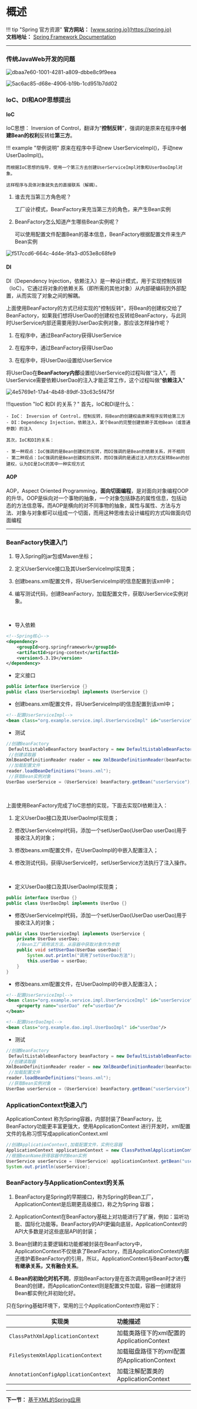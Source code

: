 # 概述

!!! tip "Spring 官方资源"
    **官方网站：** [www.spring.io](https://spring.io)  
    **文档地址：** [Spring Framework Documentation](https://docs.spring.io/spring-framework/docs/current/reference/html/)

---

### 传统JavaWeb开发的问题

![dbaa7e60-1001-4281-a809-dbbe8c9f9eea](./images/dbaa7e60-1001-4281-a809-dbbe8c9f9eea.png)

![5ac6ac85-d68e-4906-b19b-1cd951b7dd02](./images/5ac6ac85-d68e-4906-b19b-1cd951b7dd02.png)

### IoC、DI和AOP思想提出

#### IoC

IoC思想： Inversion of Control，翻译为“**控制反转**”，强调的是原来在程序中**创建Bean的权利**反转给**第三方**。

!!! example "举例说明"
    原来在程序中手动new UserServiceImpl()，手动new UserDaoImpl()。
    
    而根据IoC思想的指导，使用一个第三方去创建UserServiceImpl对象和UserDaoImpl对象。
    
    这样程序与具体对象就失去的直接联系（解耦）。



1. 谁去充当第三方角色呢？

    工厂设计模式，BeanFactory来充当第三方的角色，来产生Bean实例

2. BeanFactory怎么知道产生哪些Bean实例呢？

    可以使用配置文件配置Bean的基本信息，BeanFactory根据配置文件来生产Bean实例

![f517ccd6-664c-4d4e-9fa3-d053e8c68fe9](./images/f517ccd6-664c-4d4e-9fa3-d053e8c68fe9.png)

#### DI

DI（Dependency Injection，依赖注入）是一种设计模式，用于实现控制反转（IoC）。它通过将对象的依赖关系（即所需的其他对象）从内部硬编码到外部配置，从而实现了对象之间的解耦。

上面使用BeanFactory的方式已经实现的"控制反转"，将Bean的创建权交给了BeanFactory，如果我们想将UserDao的创建权也反转给BeanFactory，与此同时UserService内部还需要用到UserDao实例对象，那应该怎样操作呢？

1. 在程序中，通过BeanFactory获得UserService 

2. 在程序中，通过BeanFactory获得UserDao 

3. 在程序中，将UserDao设置给UserService
   
   

将UserDao在**BeanFactory内部**设置给UserService的过程叫做“注入”，而UserService需要依赖UserDao的注入才能正常工作，这个过程叫做“**依赖注入**”

![4e5769e1-17a4-4b48-89df-33c63c5f475f](./images/4e5769e1-17a4-4b48-89df-33c63c5f475f.png)



!!!question "IoC 和DI 的关系？"
    首先，IoC和DI是什么：

    - IoC： Inversion of Control，控制反转，将Bean的创建权由原来程序反转给第三方
    - DI：Dependency Injection，依赖注入，某个Bean的完整创建依赖于其他Bean（或普通参数）的注入

    其次，IoC和DI的关系：

    - 第一种观点：IoC强调的是Bean创建权的反转，而DI强调的是Bean的依赖关系，并不相同
    - 第二种观点：IoC强调的是Bean创建权的反转，而DI强调的是通过注入的方式反转Bean的创建权，认为DI是IoC的其中一种实现方式



#### AOP

AOP，Aspect Oriented Programming，**面向切面编程**，是对面向对象编程OOP的升华。OOP是纵向对一个事物的抽象，一个对象包括静态的属性信息，包括动态的方法信息等。而AOP是横向的对不同事物的抽象，属性与属性、方法与方法、对象与对象都可以组成一个切面，而用这种思维去设计编程的方式叫做面向切面编程


---

### BeanFactory快速入门

1. 导入Spring的jar包或Maven坐标；

2. 定义UserService接口及其UserServiceImpl实现类；

3. 创建beans.xml配置文件，将UserServiceImpl的信息配置到该xml中；

4. 编写测试代码，创建BeanFactory，加载配置文件，获取UserService实例对象。
   
<br>

- 导入依赖

```xml
<!--Spring核心-->
<dependency>
    <groupId>org.springframework</groupId>
    <artifactId>spring-context</artifactId>
    <version>5.3.19</version>
</dependency>
```

- 定义接口

```java
public interface UserService {}
public class UserServiceImpl implements UserService {}
```

- 创建beans.xml配置文件，将UserServiceImpl的信息配置到该xml中；

```xml
<!--配置UserServiceImpl-->
<bean class="org.example.service.impl.UserServiceImpl" id="userService"/>
```

- 测试

```java
//创建BeanFactory
 DefaultListableBeanFactory beanFactory = new DefaultListableBeanFactory();
 //创建读取器
XmlBeanDefinitionReader reader = new XmlBeanDefinitionReader(beanFactory);
 //加载配置文件
reader.loadBeanDefinitions("beans.xml");
 //获取Bean实例对象
UserDao userService = (UserService) beanFactory.getBean("userService");
```

<br>

上面使用BeanFactory完成了IoC思想的实现，下面去实现DI依赖注入：

1. 定义UserDao接口及其UserDaoImpl实现类；

2. 修改UserServiceImpl代码，添加一个setUserDao(UserDao userDao)用于接收注入的对象；

3. 修改beans.xml配置文件，在UserDaoImpl的中嵌入配置注入；

4. 修改测试代码，获得UserService时，setUserService方法执行了注入操作。
   
<br>   

- 定义UserDao接口及其UserDaoImpl实现类；

```java
public interface UserDao {}
public class UserDaoImpl implements UserDao {}
```

- 修改UserServiceImpl代码，添加一个setUserDao(UserDao userDao)用于接收注入的对象；

```java
public class UserServiceImpl implements UserService {
    private UserDao userDao;
    //Bean工厂调用该方法，从容器中获取对象作为参数
    public void setUserDao(UserDao userDao){
        System.out.println("调用了setUserDao方法");
        this.userDao = userDao;
    }
}
```

- 修改beans.xml配置文件，在UserDaoImpl的中嵌入配置注入；

```xml
<!--配置UserServiceImpl-->
<bean class="org.example.service.impl.UserServiceImpl" id="userService">
    <property name="userDao" ref="userDao"/>
</bean>

<!--配置UserDaoImpl-->
<bean class="org.example.dao.impl.UserDaoImpl" id="userDao"/>
```

- 测试

```java
//创建BeanFactory
 DefaultListableBeanFactory beanFactory = new DefaultListableBeanFactory();
 //创建读取器
XmlBeanDefinitionReader reader = new XmlBeanDefinitionReader(beanFactory);
 //加载配置文件
reader.loadBeanDefinitions("beans.xml");
 //获取Bean实例对象
UserDao userService = (UserService) beanFactory.getBean("userService");
```



### ApplicationContext快速入门

ApplicationContext 称为Spring容器，内部封装了BeanFactory，比BeanFactory功能更丰富更强大，使用ApplicationContext 进行开发时，xml配置文件的名称习惯写成applicationContext.xml

```java
//创建ApplicationContext,加载配置文件，实例化容器
ApplicationContext applicationContext = new ClassPathxmlApplicationContext("applicationContext.xml");
//根据beanName获得容器中的Bean实例
UserService userService = (UserService) applicationContext.getBean("userService");
System.out.println(userService);
```



### BeanFactory与ApplicationContext的关系

1. BeanFactory是Spring的早期接口，称为Spring的Bean工厂，ApplicationContext是后期更高级接口，称之为Spring 容器；

2. ApplicationContext在BeanFactory基础上对功能进行了扩展，例如：监听功能、国际化功能等。BeanFactory的API更偏向底层，ApplicationContext的API大多数是对这些底层API的封装；

3. Bean创建的主要逻辑和功能都被封装在BeanFactory中，ApplicationContext不仅继承了BeanFactory，而且ApplicationContext内部还维护着BeanFactory的引用，所以，ApplicationContext与BeanFactory**既有继承关系，又有融合关系**。

4. **Bean的初始化时机不同**，原始BeanFactory是在首次调用getBean时才进行Bean的创建，而ApplicationContext则是配置文件加载，容器一创建就将Bean都实例化并初始化好。
   
   
只在Spring基础环境下，常用的三个ApplicationContext作用如下：

| 实现类                                  | 功能描述                             |
| ------------------------------------ |:-------------------------------- |
| `ClassPathXmlApplicationContext`     | 加载类路径下的xml配置的ApplicationContext  |
| `FileSystemXmlApplicationContext`    | 加载磁盘路径下的xml配置的ApplicationContext |
| `AnnotationConfigApplicationContext` | 加载注解配置类的ApplicationContext       |

---

**下一节：** [基于XML的Spring应用](Spring-XML.md)